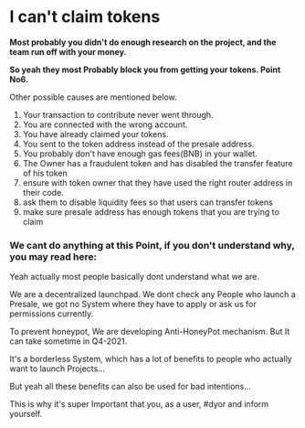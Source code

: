 # I can't claim tokens

**Most probably you didn't do enough research on the project, and the team run off with your money.**

**So yeah they most Probably block you from getting your tokens. Point No6.**

Other possible causes are mentioned below.

1. Your transaction to contribute never went through.
2. You are connected with the wrong account.
3. You have already claimed your tokens.
4. You sent to the token address instead of the presale address.
5. You probably don't have enough gas fees\(BNB\) in your wallet.
6. The Owner has a fraudulent token and has disabled the transfer feature of his token
7. ensure with token owner that they have used the right router address in their code.
8. ask them to disable liquidity fees so that users can transfer tokens
9. make sure presale address has enough tokens that you are trying to claim

### We cant do anything at this Point, if you don't understand why, you may read here:

Yeah actually most people basically dont understand what we are.

We are a decentralized launchpad. We dont check any People who launch a Presale, we got no System where they have to apply or ask us for permissions currently.

To prevent honeypot, We are developing Anti-HoneyPot mechanism. But It can take sometime in Q4-2021.

It's a borderless System, which has a lot of benefits to people who actually want to launch Projects...

But yeah all these benefits can also be used for bad intentions...

This is why it's super Important that you, as a user, \#dyor and inform yourself.

